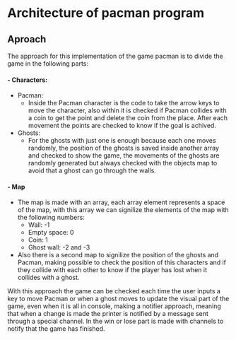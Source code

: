# Architecture of pacman program

## Aproach
The approach for this implementation of the game pacman is to divide the game in the following parts:
#### - Characters:
  - Pacman:
    - Inside the Pacman character is the code to take the arrow keys to move the character, also within it is checked if Pacman collides with a coin to get the point and delete the coin from the place. After each movement the points are checked to know if the goal is achived.
  - Ghosts:
    - For the ghosts with just one is enough because each one moves randomly, the position of the ghosts is saved inside another array and checked to show the game, the movements of the ghosts are randomly generated but always checked with the objects map to avoid that a ghost can go through the walls.

#### - Map
  - The map is made with an array, each array element represents a space of the map, with this array we can signilize the elements of the map with the following numbers:
    - Wall: -1
    - Empty space: 0
    - Coin: 1
    - Ghost wall: -2 and -3
  - Also there is a second map to signilize the position of the ghosts and Pacman, making possible to check the position of this characters and if they collide with each other to know if the player has lost when it collides with a ghost.

With this approach the game can be checked each time the user inputs a key to move Pacman or when a ghost moves to update the visual part of the game, even when it is all in console, making a notifier approach, meaning that when a change is made the printer is notified by a message sent through a special channel. In the win or lose part is made with channels to notify that the game has finished.
